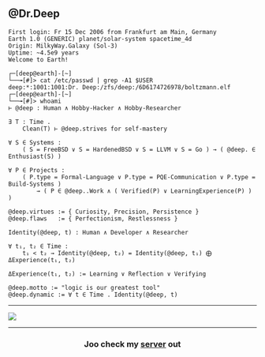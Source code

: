 <h2 align="left">@Dr.Deep</h2>

```
First login: Fr 15 Dec 2006 from Frankfurt am Main, Germany
Earth 1.0 (GENERIC) planet/solar-system spacetime_4d
Origin: MilkyWay.Galaxy (Sol-3)
Uptime: ~4.5e9 years
Welcome to Earth!

┌─[deep@earth]-[~]
└──╼[#]> cat /etc/passwd | grep -A1 $USER
deep:*:1001:1001:Dr. Deep:/zfs/deep:/6D6174726978/boltzmann.elf
┌─[deep@earth]-[~]
└──╼[#]> whoami
⊢ @deep : Human ∧ Hobby-Hacker ∧ Hobby-Researcher

∃ T : Time .
    Clean(T) ⊢ @deep.strives for self-mastery

∀ S ∈ Systems :
    ( S = FreeBSD ∨ S = HardenedBSD ∨ S = LLVM ∨ S = Go ) → ( @deep. ∈ Enthusiast(S) )

∀ P ∈ Projects :
    ( P.type = Formal-Language ∨ P.type = PQE-Communication ∨ P.type = Build-Systems ) 
        → ( P ∈ @deep..Work ∧ ( Verified(P) ∨ LearningExperience(P) ) )

@deep.virtues := { Curiosity, Precision, Persistence }
@deep.flaws   := { Perfectionism, Restlessness }

Identity(@deep, t) : Human ∧ Developer ∧ Researcher

∀ t₁, t₂ ∈ Time :
    t₁ < t₂ → Identity(@deep, t₂) = Identity(@deep, t₁) ⨁ ΔExperience(t₁, t₂)

ΔExperience(t₁, t₂) := Learning ∨ Reflection ∨ Verifying

@deep.motto := "logic is our greatest tool"
@deep.dynamic := ∀ t ∈ Time . Identity(@deep, t)
```

---

<div>
  <img src="https://github-readme-stats.vercel.app/api/top-langs?username=dr-deep&locale=en&hide_title=false&layout=compact&card_width=320&langs_count=5&theme=dracula&hide_border=false"/>
</div>

--- 

<h3 align="center">Joo check my <a href="https://hbsdsrv.1337.cx/">server</a> out </h3>
